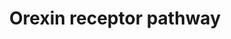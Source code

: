 ---
annotations:
- id: PW:0000059
  parent: signaling pathway
  type: Pathway Ontology
  value: signaling pathway pertinent to the brain and nervous system
- id: PW:0000407
  parent: classic metabolic pathway
  type: Pathway Ontology
  value: neurotransmitter metabolic pathway
- id: PW:0000003
  parent: signaling pathway
  type: Pathway Ontology
  value: signaling pathway
authors:
- Keshav
- Egonw
- Eweitz
- Khanspers
- Ash iyer
citedin:
- link: PMC10030760
  title: A molecular network map of orexin-orexin receptor signaling system
- link: PMC12034122
  title: Characterization and comparative profiling of piRNAs in serum biopsies of
    pediatric Wilms tumor patients (2025)
communities: []
description: Orexin-stimulated reactions involving signal transduction mechanisms
  and downstream effectors associated with varied physiological outcomes
last-edited: 2025-07-14
ndex: d2bc2589-5c74-11ec-b3be-0ac135e8bacf
organisms:
- Homo sapiens
redirect_from:
- /index.php/Pathway:WP5094
- /instance/WP5094
- /instance/WP5094_r139950
revision: r139950
schema-jsonld:
- '@context': https://schema.org/
  '@id': https://wikipathways.github.io/pathways/WP5094.html
  '@type': Dataset
  creator:
    '@type': Organization
    name: WikiPathways
  description: Orexin-stimulated reactions involving signal transduction mechanisms
    and downstream effectors associated with varied physiological outcomes
  keywords:
  - 2-AG
  - AA
  - ADIPOQ
  - AKT1
  - ARRB1
  - ARRB2
  - BGLAP
  - BMP7
  - BMPR1A
  - CAMKK2
  - CASP3
  - CASP7
  - CASP9
  - CCK
  - CGA
  - CNR1
  - COX2
  - CREB1
  - CXCL2
  - CXCL8
  - Ca²⁺
  - Cortisol
  - Cytochrome C
  - DAG
  - DAGLA
  - DYNLT1
  - DYNLT3
  - EIF4B
  - EIF4EBP1
  - Epinephrine
  - FOXO1
  - FSHB
  - GCG
  - GH1
  - GHRL
  - GNA11
  - GNAI1
  - GNAQ
  - GNAS
  - GNRH1
  - GRIA1
  - Glucose
  - Glutamic acid
  - Glutamicacid uptake
  - Glycerol
  - HCRT
  - HCRTR1
  - HCRTR2
  - HIF1A
  - IL10
  - IL1B
  - IL4
  - IL6
  - IL9
  - IP2
  - IP3
  - L-typeCalciumchannels
  - LEP
  - LHB
  - MAP2K1
  - MAP2K2
  - MAPK1
  - MAPK14
  - MAPK3
  - MAPK7
  - MAPK8
  - MAPK9
  - MTOR
  - NFE2L2
  - NOX4
  - NPFFR1
  - NPVF
  - NPY
  - OPRK1
  - PA
  - PDHB
  - PDPK1
  - PI3KCatalytic
  - PIK3R1
  - PIK3R2
  - PIP2
  - PIP3
  - PKA
  - PLA2G4A
  - PLCD1
  - PLD1
  - POMC
  - PRKAA1
  - PRKCA
  - PRKCB
  - PRKCD
  - PRKCE
  - PRKCZ
  - PRKD1
  - PRKD3
  - PTPN11
  - Progesterone
  - RPS6
  - RPS6KA1
  - RPS6KB1
  - RRAGC
  - RUNX2
  - SGK1
  - SLC1A2
  - SLC2A1
  - SLC2A4
  - SMAD1
  - SMAD5
  - STAR
  - STAT3
  - TH
  - TNF
  - Testosterone
  - Triglyceride
  - VHL
  - Voltage-gatedCa2+ and Na+channels
  - cAMP
  license: CC0
  name: Orexin receptor pathway
seo: CreativeWork
title: Orexin receptor pathway
wpid: WP5094
---